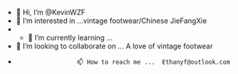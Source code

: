 - 👋 Hi, I’m @KevinWZF
- 👀 I’m interested in ...vintage footwear/Chinese JieFangXie
- - 🌱 I’m currently learning ...
- 💞️ I’m looking to collaborate on ... A love of vintage footwear
-                      📫 How to reach me ...  Ethanyf@outlook.com

<!---
KevinWZF/KevinWZF is a ✨ special ✨ repository because its `README.md` (this file) appears on your GitHub profile.
You can click the Preview link to take a look at your changes.
--->
